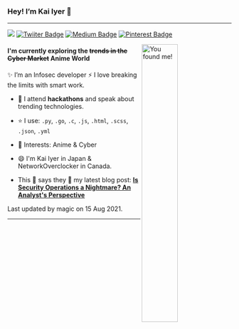 ### Hey! I’m Kai Iyer 👋

 --- 

 ![](https://visitor-badge.laobi.icu/badge?page_id=kaiiyer.visitor-badge)	[![Twiiter Badge](https://img.shields.io/badge/@kaiiyer-blueviolet?style=flat-square&labelColor=1ca0f1&logo=twitter&logoColor=white&link=https://twitter.com/kaiiyer)](https://twitter.com/kaiiyer)	[![Medium Badge](https://img.shields.io/badge/@kaiiyer-black?style=flat-square&labelColor=00000&logo=medium&logoColor=white&link=https://medium.com/@kaiiyer)](https://medium.com/@kaiiyer)	[![Pinterest Badge](https://img.shields.io/badge/@kai_iyer-darkred?style=flat-square&labelColor=red&logo=Pinterest&logoColor=white&link=https://www.pinterest.com/kai_iyer/)](https://www.pinterest.com/kai_iyer/) 

 <img src='https://media.giphy.com/media/dlMIwDQAxXn1K/giphy.gif' alt='You found me!' width='40%' align='right'/> 

#### I'm currently exploring the ~~trends in the Cyber Market~~ Anime World


✨ I’m an Infosec developer :zap: I love breaking the limits with smart work. 

 - 🌱 I attend **hackathons** and speak about trending technologies.

 - ⭐️ I use: `.py`, `.go`, `.c`, `.js`, `.html`, `.scss`, `.json`, `.yml` 

 - 💜 Interests: Anime & Cyber 

 - 😄 I'm Kai Iyer in Japan & NetworkOverclocker in Canada. 

 - This 🦄 says they 🎉 my latest blog post: **[Is Security Operations a Nightmare? An Analyst's Perspective](https://blog.kaiiyer.co/Is-Security-Operations-a-Nightmare.html)**

Last updated by magic on 15 Aug 2021.

 ---
